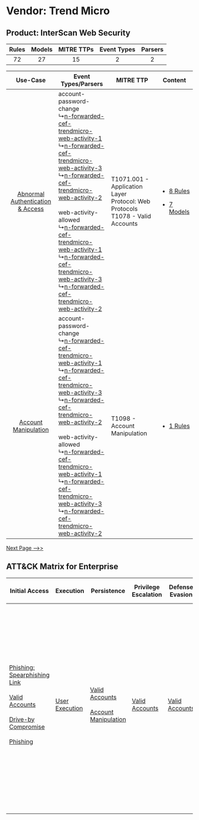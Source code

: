 Vendor: Trend Micro
===================
Product: InterScan Web Security
-------------------------------
| Rules | Models | MITRE TTPs | Event Types | Parsers |
|:-----:|:------:|:----------:|:-----------:|:-------:|
|  72   |   27   |     15     |      2      |    2    |

|    Use-Case    | Event Types/Parsers    | MITRE TTP    | Content    |
|:----:| ---- | ---- | ---- |
| [Abnormal Authentication & Access](../../../UseCases/uc_abnormal_authentication_&_access.md) |  account-password-change<br> ↳[n-forwarded-cef-trendmicro-web-activity-1](Ps/pC_nforwardedceftrendmicrowebactivity1.md)<br> ↳[n-forwarded-cef-trendmicro-web-activity-3](Ps/pC_nforwardedceftrendmicrowebactivity3.md)<br> ↳[n-forwarded-cef-trendmicro-web-activity-2](Ps/pC_nforwardedceftrendmicrowebactivity2.md)<br><br> web-activity-allowed<br> ↳[n-forwarded-cef-trendmicro-web-activity-1](Ps/pC_nforwardedceftrendmicrowebactivity1.md)<br> ↳[n-forwarded-cef-trendmicro-web-activity-3](Ps/pC_nforwardedceftrendmicrowebactivity3.md)<br> ↳[n-forwarded-cef-trendmicro-web-activity-2](Ps/pC_nforwardedceftrendmicrowebactivity2.md)<br> | T1071.001 - Application Layer Protocol: Web Protocols<br>T1078 - Valid Accounts<br> | [<ul><li>8 Rules</li></ul><ul><li>7 Models</li></ul>](RM/r_m_trend_micro_interscan_web_security_Abnormal_Authentication_&_Access.md) |
|    [Account Manipulation](../../../UseCases/uc_account_manipulation.md)    |  account-password-change<br> ↳[n-forwarded-cef-trendmicro-web-activity-1](Ps/pC_nforwardedceftrendmicrowebactivity1.md)<br> ↳[n-forwarded-cef-trendmicro-web-activity-3](Ps/pC_nforwardedceftrendmicrowebactivity3.md)<br> ↳[n-forwarded-cef-trendmicro-web-activity-2](Ps/pC_nforwardedceftrendmicrowebactivity2.md)<br><br> web-activity-allowed<br> ↳[n-forwarded-cef-trendmicro-web-activity-1](Ps/pC_nforwardedceftrendmicrowebactivity1.md)<br> ↳[n-forwarded-cef-trendmicro-web-activity-3](Ps/pC_nforwardedceftrendmicrowebactivity3.md)<br> ↳[n-forwarded-cef-trendmicro-web-activity-2](Ps/pC_nforwardedceftrendmicrowebactivity2.md)<br> | T1098 - Account Manipulation<br>    | [<ul><li>1 Rules</li></ul>](RM/r_m_trend_micro_interscan_web_security_Account_Manipulation.md)    |
[Next Page -->>](2_ds_trend_micro_interscan_web_security.md)

ATT&CK Matrix for Enterprise
----------------------------
| Initial Access                                                                                                                                                                                                                                                                                | Execution                                                           | Persistence                                                                                                                                  | Privilege Escalation                                                | Defense Evasion                                                     | Credential Access | Discovery | Lateral Movement                                                            | Collection | Command and Control                                                                                                                                                                                                                                                                                                                                                                                                                                                                                                                                                        | Exfiltration                                                                                                                                                                                                                                                                             | Impact                                                                  |
| --------------------------------------------------------------------------------------------------------------------------------------------------------------------------------------------------------------------------------------------------------------------------------------------- | ------------------------------------------------------------------- | -------------------------------------------------------------------------------------------------------------------------------------------- | ------------------------------------------------------------------- | ------------------------------------------------------------------- | ----------------- | --------- | --------------------------------------------------------------------------- | ---------- | -------------------------------------------------------------------------------------------------------------------------------------------------------------------------------------------------------------------------------------------------------------------------------------------------------------------------------------------------------------------------------------------------------------------------------------------------------------------------------------------------------------------------------------------------------------------------- | ---------------------------------------------------------------------------------------------------------------------------------------------------------------------------------------------------------------------------------------------------------------------------------------- | ----------------------------------------------------------------------- |
| [Phishing: Spearphishing Link](https://attack.mitre.org/techniques/T1566/002)<br><br>[Valid Accounts](https://attack.mitre.org/techniques/T1078)<br><br>[Drive-by Compromise](https://attack.mitre.org/techniques/T1189)<br><br>[Phishing](https://attack.mitre.org/techniques/T1566)<br><br> | [User Execution](https://attack.mitre.org/techniques/T1204)<br><br> | [Valid Accounts](https://attack.mitre.org/techniques/T1078)<br><br>[Account Manipulation](https://attack.mitre.org/techniques/T1098)<br><br> | [Valid Accounts](https://attack.mitre.org/techniques/T1078)<br><br> | [Valid Accounts](https://attack.mitre.org/techniques/T1078)<br><br> |                   |           | [Internal Spearphishing](https://attack.mitre.org/techniques/T1534)<br><br> |            | [Web Service](https://attack.mitre.org/techniques/T1102)<br><br>[Application Layer Protocol: Web Protocols](https://attack.mitre.org/techniques/T1071/001)<br><br>[Dynamic Resolution](https://attack.mitre.org/techniques/T1568)<br><br>[Dynamic Resolution: Domain Generation Algorithms](https://attack.mitre.org/techniques/T1568/002)<br><br>[Proxy: Multi-hop Proxy](https://attack.mitre.org/techniques/T1090/003)<br><br>[Application Layer Protocol](https://attack.mitre.org/techniques/T1071)<br><br>[Proxy](https://attack.mitre.org/techniques/T1090)<br><br> | [Exfiltration Over C2 Channel](https://attack.mitre.org/techniques/T1041)<br><br>[Exfiltration Over Web Service: Exfiltration to Cloud Storage](https://attack.mitre.org/techniques/T1567/002)<br><br>[Exfiltration Over Web Service](https://attack.mitre.org/techniques/T1567)<br><br> | [Resource Hijacking](https://attack.mitre.org/techniques/T1496)<br><br> |